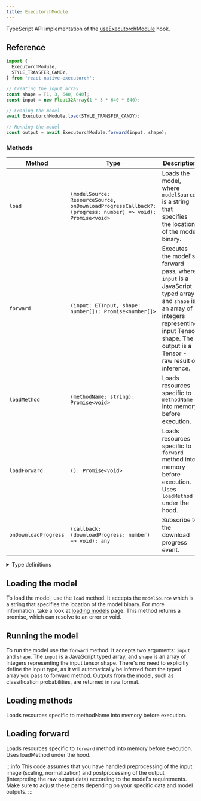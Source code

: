```yaml
---
title: ExecutorchModule
---
```


TypeScript API implementation of the [useExecutorchModule](../../02-hooks/03-executorch-bindings/useExecutorchModule.md) hook.

## Reference

```typescript
import {
  ExecutorchModule,
  STYLE_TRANSFER_CANDY,
} from 'react-native-executorch';

// Creating the input array
const shape = [1, 3, 640, 640];
const input = new Float32Array(1 * 3 * 640 * 640);

// Loading the model
await ExecutorchModule.load(STYLE_TRANSFER_CANDY);

// Running the model
const output = await ExecutorchModule.forward(input, shape);
```

### Methods

| Method               | Type                                                                                                    | Description                                                                                                                                                                                         |
| -------------------- | ------------------------------------------------------------------------------------------------------- | --------------------------------------------------------------------------------------------------------------------------------------------------------------------------------------------------- |
| `load`               | `(modelSource: ResourceSource, onDownloadProgressCallback?: (progress: number) => void): Promise<void>` | Loads the model, where `modelSource` is a string that specifies the location of the model binary.                                                                                                   |
| `forward`            | `(input: ETInput, shape: number[]): Promise<number[]>`                                                  | Executes the model's forward pass, where `input` is a JavaScript typed array and `shape` is an array of integers representing input Tensor shape. The output is a Tensor - raw result of inference. |
| `loadMethod`         | `(methodName: string): Promise<void>`                                                                   | Loads resources specific to `methodName` into memory before execution.                                                                                                                              |
| `loadForward`        | `(): Promise<void>`                                                                                     | Loads resources specific to `forward` method into memory before execution. Uses `loadMethod` under the hood.                                                                                        |
| `onDownloadProgress` | `(callback: (downloadProgress: number) => void): any`                                                   | Subscribe to the download progress event.                                                                                                                                                           |

<details>
<summary>Type definitions</summary>

```typescript
type ResourceSource = string | number | object;

export type ETInput =
  | Int8Array
  | Int32Array
  | BigInt64Array
  | Float32Array
  | Float64Array;
```

</details>

## Loading the model

To load the model, use the `load` method. It accepts the `modelSource` which is a string that specifies the location of the model binary. For more information, take a look at [loading models](../../01-fundamentals/02-loading-models.md) page. This method returns a promise, which can resolve to an error or void.

## Running the model

To run the model use the `forward` method. It accepts two arguments: `input` and `shape`. The `input` is a JavaScript typed array, and `shape` is an array of integers representing the input tensor shape. There's no need to explicitly define the input type, as it will automatically be inferred from the typed array you pass to forward method. Outputs from the model, such as classification probabilities, are returned in raw format.

## Loading methods

Loads resources specific to methodName into memory before execution.

## Loading forward

Loads resources specific to `forward` method into memory before execution. Uses loadMethod under the hood.

:::info
This code assumes that you have handled preprocessing of the input image (scaling, normalization) and postprocessing of the output (interpreting the raw output data) according to the model's requirements. Make sure to adjust these parts depending on your specific data and model outputs.
:::
